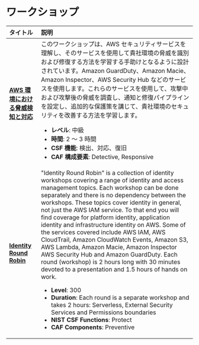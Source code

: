 # ワークショップ

<div class="md-typeset__table">
    <table>
        <thead>
            <tr>
                <th align="left" ><strong>タイトル</strong></th>
                <th align="left"><strong>説明</strong></th>
            </tr>
        </thead>
        <tbody>
            <tr>
                <td align="left"><a class="table" href="https://scaling-threat-detection.awssecworkshops.jp" target="_blank"><strong>AWS 環境における脅威検知と対応</strong></a></td>
                <td align="left"> このワークショップは、AWS セキュリティサービスを理解し、そのサービスを使用して貴社環境の脅威を識別および修復する方法を学習する手助けとなるように設計されています。Amazon GuardDuty、Amazon Macie、Amazon Inspector、AWS Security Hub などのサービスを使用します。これらのサービスを使用して、攻撃中および攻撃後の脅威を調査し、通知と修復パイプラインを設定し、追加的な保護策を講じて、貴社環境のセキュリティを改善する方法を学習します。
                    <ul>
                        <li><strong>レベル</strong>: 中級</li>
                        <li><strong>時間</strong>: 2 ～ 3 時間</li>
                        <li><strong>CSF 機能</strong>: 検出、対応、復旧</li>
                        <li><strong>CAF 構成要素</strong>: Detective, Responsive</li>
                    </ul>
                </td>
            </tr>
            <tr>
                <td align="left"><a class="table" target="_blank" href="https://identity-round-robin.awssecworkshops.jp/"><strong>Identity Round Robin </strong></a></td>
                <td align="left"> "Identity Round Robin" is a collection of identity workshops covering a range of identity and access management topics. Each workshop can be done separately and there is no dependency between the workshops. These topics cover identity in general, not just the AWS IAM service. To that end you will find coverage for platform identity, application identity and infrastructure identity on AWS. Some of the services covered include AWS IAM, AWS CloudTrail, Amazon CloudWatch Events, Amazon S3, AWS Lambda, Amazon Macie, Amazon Inspector AWS Security Hub and Amazon GuardDuty. Each round (workshop) is 2 hours long with 30 minutes devoted to a presentation and 1.5 hours of hands on work. 
                    <ul>
                        <li><strong>Level</strong>: 300</li>
                        <li><strong>Duration</strong>: Each round is a separate workshop and takes 2 hours: Serverless, External Security Services and Permissions boundaries </li>
                        <li><strong>NIST CSF Functions</strong>: Protect</li>
                        <li><strong>CAF Components</strong>: Preventive</li>
                    </ul>
                </td>
            </tr>
        </tbody>
    </table>
</div>